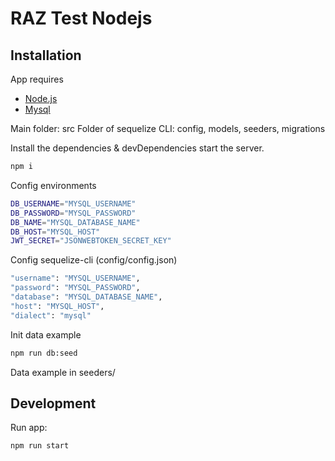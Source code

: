 # RAZ Test Nodejs

## Installation

App requires
 - [Node.js](https://nodejs.org/)
 - [Mysql](https://www.mysql.com/) 

Main folder: src
Folder of sequelize CLI: config, models, seeders, migrations

Install the dependencies & devDependencies start the server.

```sh
npm i
```

Config environments

```sh
DB_USERNAME="MYSQL_USERNAME"
DB_PASSWORD="MYSQL_PASSWORD"
DB_NAME="MYSQL_DATABASE_NAME"
DB_HOST="MYSQL_HOST"
JWT_SECRET="JSONWEBTOKEN_SECRET_KEY"
```

Config sequelize-cli (config/config.json)

```sh
"username": "MYSQL_USERNAME",
"password": "MYSQL_PASSWORD",
"database": "MYSQL_DATABASE_NAME",
"host": "MYSQL_HOST",
"dialect": "mysql"
```

Init data example

```sh
npm run db:seed
```

Data example in seeders/

## Development
Run app:

```sh
npm run start
```
